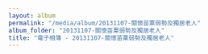 ```yaml
---
layout: album
permalink: "/media/album/20131107-關懷苗粟弱勢及獨居老人"
album_folder: "20131107-關懷苗粟弱勢及獨居老人"
title: "電子相簿 - 20131107-關懷苗粟弱勢及獨居老人"
---
```

